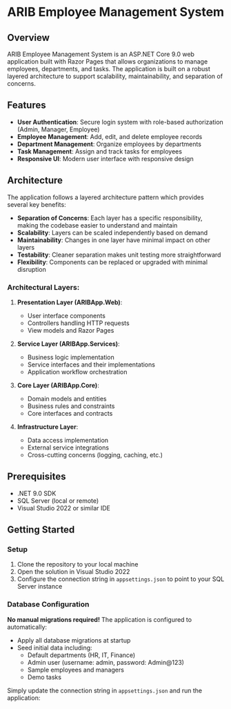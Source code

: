 # ARIB Employee Management System

## Overview
ARIB Employee Management System is an ASP.NET Core 9.0 web application built with Razor Pages that allows organizations to manage employees, departments, and tasks. The application is built on a robust layered architecture to support scalability, maintainability, and separation of concerns.

## Features
- **User Authentication**: Secure login system with role-based authorization (Admin, Manager, Employee)
- **Employee Management**: Add, edit, and delete employee records
- **Department Management**: Organize employees by departments
- **Task Management**: Assign and track tasks for employees
- **Responsive UI**: Modern user interface with responsive design

## Architecture
The application follows a layered architecture pattern which provides several key benefits:

- **Separation of Concerns**: Each layer has a specific responsibility, making the codebase easier to understand and maintain
- **Scalability**: Layers can be scaled independently based on demand
- **Maintainability**: Changes in one layer have minimal impact on other layers
- **Testability**: Cleaner separation makes unit testing more straightforward
- **Flexibility**: Components can be replaced or upgraded with minimal disruption

### Architectural Layers:
1. **Presentation Layer (ARIBApp.Web)**: 
   - User interface components
   - Controllers handling HTTP requests
   - View models and Razor Pages

2. **Service Layer (ARIBApp.Services)**:
   - Business logic implementation
   - Service interfaces and their implementations
   - Application workflow orchestration

3. **Core Layer (ARIBApp.Core)**:
   - Domain models and entities
   - Business rules and constraints
   - Core interfaces and contracts

4. **Infrastructure Layer**:
   - Data access implementation
   - External service integrations
   - Cross-cutting concerns (logging, caching, etc.)

## Prerequisites
- .NET 9.0 SDK
- SQL Server (local or remote)
- Visual Studio 2022 or similar IDE

## Getting Started

### Setup
1. Clone the repository to your local machine
2. Open the solution in Visual Studio 2022
3. Configure the connection string in `appsettings.json` to point to your SQL Server instance

### Database Configuration
**No manual migrations required!** The application is configured to automatically:
- Apply all database migrations at startup
- Seed initial data including:
  - Default departments (HR, IT, Finance)
  - Admin user (username: admin, password: Admin@123)
  - Sample employees and managers
  - Demo tasks

Simply update the connection string in `appsettings.json` and run the application:
